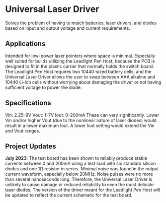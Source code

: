 # Universal Laser Driver
Solves the problem of having to match batteries, laser drivers, and diodes based on input and output voltage and current requirements.

## Applications
Intended for low-power laser pointers where space is minimal. Especially well suited for builds utilizing the Leadlight Pen Host, because the PCB is designed to fit in the plastic carrier that normally holds the switch board. The Leadlight Pen Host requires two 10440-sized battery cells, and the Universal Laser Driver allows the user to swap between AAA alkaline and 10440 Li-ion cells without worrying about damaging the driver or not having sufficient voltage to power the diode.

## Specifications
Vin: 2.25–9V
Vout: 1–7V
Iout: 0–200mA
These can very significantly. Lower Vin and/or higher Vout (due to the nonlinear nature of laser diodes) would result in a lower maximum Iout. A lower Iout setting would extend the Vin and Vout ranges.

## Project Updates
**July 2023**: The test board has been shown to reliably produce stable currents between 0 and 200mA using a test load with six standard silicon diodes and one 1Ω resistor in series. Minimal noise was found in the output current waveform, especially below 20MHz. Noise pulses were no more than several nanoseconds long. Therefore, the Universal Laser Driver is unlikely to cause damage or reduced reliability to even the most delicate laser diodes. The version of the driver meant for the Leadlight Pen Host will be updated to reflect the current schematic for the test board.
